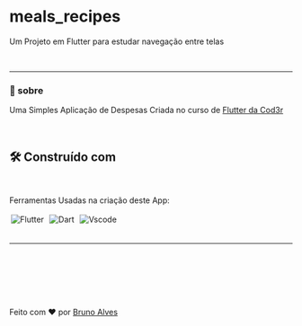 # meals_recipes

Um Projeto em Flutter para estudar navegação entre telas

<br>

---

### 📖 sobre

Uma Simples Aplicação de Despesas Criada no curso de [Flutter da Cod3r](https://www.udemy.com/course/curso-flutter/)

<br>

## 🛠️  Construído com

<br>

Ferramentas Usadas na criação deste App:


<div style="display: inline_block">

  <img align="center" style="margin: 3px" alt="Flutter" src="https://img.shields.io/badge/Flutter-%2302569B?style=for-the-badge&logo=flutter&logoColor=white" />
  <img align="center" style="margin: 3px"  alt="Dart" src="https://img.shields.io/badge/Dart-%230175C2?style=for-the-badge&logo=dart&logoColor=white" />
  <img align="center" style="margin: 3px"  alt="Vscode" src="https://img.shields.io/badge/Vs Code-%23007ACC?style=for-the-badge&logo=visualstudiocode&logoColor=white" />

</div>


<Br>

---

<br>
<br>
<br>
<br>
<br>


Feito com ❤️ por [Bruno Alves](https://github.com/Brunoazzireluto)